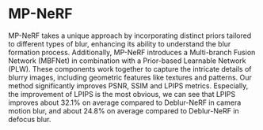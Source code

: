 # MP-NeRF
MP-NeRF takes a unique approach by incorporating distinct priors tailored to different types of blur, enhancing its ability to understand the blur formation process. Additionally, MP-NeRF introduces a Multi-branch Fusion Network (MBFNet) in combination with a Prior-based Learnable Network (PLW). These components work together to capture the intricate details of blurry images, including geometric features like textures and patterns. 
Our method significantly improves PSNR, SSIM and LPIPS metrics. Especially, the improvement of LPIPS is the most obvious, we can see that LPIPS improves about 32.1\% on average compared to Deblur-NeRF in camera motion blur, and about 24.8\% on average compared to Deblur-NeRF in defocus blur.

